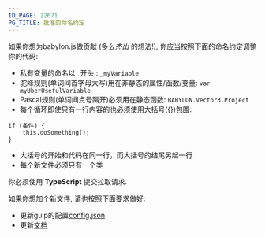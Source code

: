 ```yaml
---
ID_PAGE: 22671
PG_TITLE: 批准的命名约定
---
```

如果你想为babylon.js做贡献 (多么*杰出* 的想法!), 你应当按照下面的命名约定调整你的代码:


- 私有变量的命名以 _开头 : ```_myVariable```
- 驼峰规则(单词间首字母大写)用在非静态的属性/函数/变量: ```var myUberUsefulVariable```
- Pascal规则(单词间点号隔开)必须用在静态函数: ```BABYLON.Vector3.Project```
- 每个循环即使只有一行内容的也必须使用大括号({})包围:
```
if (条件) {
    this.doSomething();
}
```
- 大括号的开始和代码在同一行，而大括号的结尾另起一行
- 每个新文件必须只有一个类

你必须使用 **TypeScript** 提交拉取请求.

如果你想加个新文件, 请也按照下面要求做好:

- 更新gulp的配置[config.json](https://github.com/BabylonJS/Babylon.js/blob/master/Tools/Gulp/config.json)
- 更新[文档](http://doc.babylonjs.com/generals/Creating_the_Mini-fied_Version)
